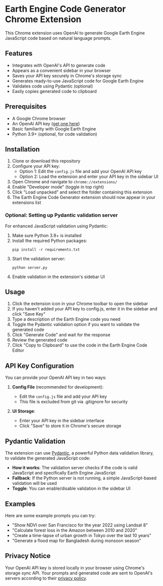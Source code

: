 # Earth Engine Code Generator Chrome Extension

This Chrome extension uses OpenAI to generate Google Earth Engine JavaScript code based on natural language prompts.

## Features

- Integrates with OpenAI's API to generate code
- Appears as a convenient sidebar in your browser
- Saves your API key securely in Chrome's storage sync
- Generates ready-to-use JavaScript code for Google Earth Engine
- Validates code using Pydantic (optional)
- Easily copies generated code to clipboard

## Prerequisites

- A Google Chrome browser
- An OpenAI API key ([get one here](https://platform.openai.com/account/api-keys))
- Basic familiarity with Google Earth Engine
- Python 3.9+ (optional, for code validation)

## Installation

1. Clone or download this repository
2. Configure your API key:
   - Option 1: Edit the `config.js` file and add your OpenAI API key
   - Option 2: Load the extension and enter your API key in the sidebar UI
3. Open Chrome and navigate to `chrome://extensions/`
4. Enable "Developer mode" (toggle in top right)
5. Click "Load unpacked" and select the folder containing this extension
6. The Earth Engine Code Generator extension should now appear in your extensions list

### Optional: Setting up Pydantic validation server

For enhanced JavaScript validation using Pydantic:

1. Make sure Python 3.9+ is installed
2. Install the required Python packages:
   ```
   pip install -r requirements.txt
   ```
3. Start the validation server:
   ```
   python server.py
   ```
4. Enable validation in the extension's sidebar UI

## Usage

1. Click the extension icon in your Chrome toolbar to open the sidebar
2. If you haven't added your API key to config.js, enter it in the sidebar and click "Save Key"
3. Type a description of the Earth Engine code you need
4. Toggle the Pydantic validation option if you want to validate the generated code
5. Click "Generate Code" and wait for the response
6. Review the generated code
7. Click "Copy to Clipboard" to use the code in the Earth Engine Code Editor

## API Key Configuration

You can provide your OpenAI API key in two ways:

1. **Config File** (recommended for development): 
   - Edit the `config.js` file and add your API key
   - This file is excluded from git via .gitignore for security

2. **UI Storage**:
   - Enter your API key in the sidebar interface
   - Click "Save" to store it in Chrome's secure storage

## Pydantic Validation

The extension can use [Pydantic](https://docs.pydantic.dev/), a powerful Python data validation library, to validate the generated JavaScript code:

- **How it works**: The validation server checks if the code is valid JavaScript and specifically Earth Engine JavaScript
- **Fallback**: If the Python server is not running, a simple JavaScript-based validation will be used
- **Toggle**: You can enable/disable validation in the sidebar UI

## Examples

Here are some example prompts you can try:

- "Show NDVI over San Francisco for the year 2022 using Landsat 8"
- "Calculate forest loss in the Amazon between 2010 and 2020"
- "Create a time-lapse of urban growth in Tokyo over the last 10 years"
- "Generate a flood map for Bangladesh during monsoon season"

## Privacy Notice

Your OpenAI API key is stored locally in your browser using Chrome's storage sync API. Your prompts and generated code are sent to OpenAI's servers according to their [privacy policy](https://openai.com/policies/privacy-policy).
